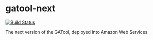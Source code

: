 # gatool-next

[![Build Status](https://travis-ci.org/arthurlockman/gatool-next.svg?branch=master)](https://travis-ci.org/arthurlockman/gatool-next)

The next version of the GATool, deployed into Amazon Web Services
